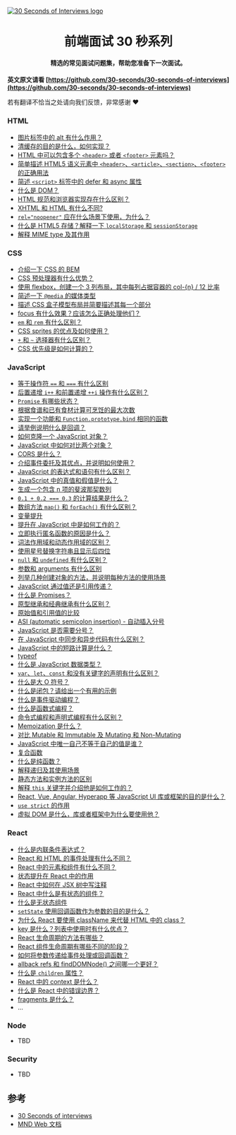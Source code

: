 <a href="https://hacpai.com/tag/30seconds"><img src="https://raw.githubusercontent.com/30-seconds/30-seconds-of-interviews/master/logo.jpg" alt="30 Seconds of Interviews logo"></a>

<h1 align="center">
  前端面试 30 秒系列
</h1>

<h4 align="center">精选的常见面试问题集，帮助您准备下一次面试。</h4>

**英文原文请看 [https://github.com/30-seconds/30-seconds-of-interviews](https://github.com/30-seconds/30-seconds-of-interviews)**

若有翻译不恰当之处请向我们反馈，非常感谢 :heart:

### HTML 

* [图片标签中的 alt 有什么作用？](https://hacpai.com/article/1544800582516)
* [清缓存的目的是什么，如何实现？](https://hacpai.com/article/1544845023860)
* [HTML 中可以包含多个 `<header>` 或者 `<footer>` 元素吗？](https://hacpai.com/article/1544932228390)
* [简单描述 HTML5 语义元素中 `<header>`、`<article>`、`<section>`、`<footer>` 的正确用法](https://hacpai.com/article/1544977054016)
* [简述 `<script>` 标签中的 defer 和 async 属性](https://hacpai.com/article/1545093175137)
* [什么是 DOM？](https://hacpai.com/article/1545181009513)
* [HTML 规范和浏览器实现存在什么区别？](https://hacpai.com/article/1545263006178)
* [XHTML 和 HTML 有什么不同?](https://hacpai.com/article/1545450308820)
* [`rel="noopener"` 应在什么场景下使用，为什么？](https://hacpai.com/article/1545535924073)
* [什么是 HTML5 存储？解释一下 `localStorage` 和 `sessionStorage`](https://hacpai.com/article/1545614869150)
* [解释 MIME type 及其作用](https://hacpai.com/article/1548381047741)


### CSS

* [介绍一下 CSS 的 BEM](https://hacpai.com/article/1545707000031)
* [CSS 预处理器有什么优势？](https://hacpai.com/article/1545789633753)
* [使用 flexbox，创建一个 3 列布局，其中每列占据容器的 col-{n} / 12 比率](https://hacpai.com/article/1545875909329)
* [简述一下 `@media` 的媒体类型](https://hacpai.com/article/1545961060623)
* [描述 CSS 盒子模型布局并简要描述其每一个部分](https://hacpai.com/article/1546051999340)
* [focus 有什么效果？应该怎么正确处理他们？](https://hacpai.com/article/1546188532029)
* [`em` 和 `rem` 有什么区别？](https://hacpai.com/article/1546234490137)
* [CSS sprites 的优点及如何使用？](https://hacpai.com/article/1546350675686)
* [`+` 和 `~` 选择器有什么区别？](https://hacpai.com/article/1546396257706)
* [CSS 优先级是如何计算的？](https://hacpai.com/article/1546528225489)

### JavaScript

* [等于操作符 `==` 和 `===` 有什么区别](https://hacpai.com/article/1546570870626)
* [后置递增 `i++` 和前置递增 `++i` 操作有什么区别？](https://hacpai.com/article/1546665384680)
* [`Promise` 有哪些状态？](https://hacpai.com/article/1546828434083)
* [根据食谱和已有食材计算可烹饪的最大次数](https://hacpai.com/article/1546833887125)
* [实现一个功能和 `Function.prototype.bind` 相同的函数](https://hacpai.com/article/1546958569887)
* [请举例说明什么是回调？](https://hacpai.com/article/1546997933203)
* [如何克隆一个 JavaScript 对象？](https://hacpai.com/article/1547084179300)
* [JavaScript 中如何对比两个对象？](https://hacpai.com/article/1547218337208)
* [CORS 是什么？](https://hacpai.com/article/1547264310096)
* [介绍事件委托及其优点，并说明如何使用？](https://hacpai.com/article/1547388674563)
* [JavaScript 的表达式和语句有什么区别？](https://hacpai.com/article/1547453774159)
* [JavaScript 中的真值和假值是什么？](https://hacpai.com/article/1547531144079)
* [生成一个包含 n 项的斐波那契数列](https://hacpai.com/article/1547629604141)
* [`0.1 + 0.2 === 0.3` 的计算结果是什么？](https://hacpai.com/article/1547786948595)
* [数组方法 `map()` 和 `forEach()` 有什么区别？](https://hacpai.com/article/1547790109416)
* [变量提升](https://hacpai.com/article/1547869094932)
* [提升在 JavaScript 中是如何工作的？](https://hacpai.com/article/1547955022099)
* [立即执行匿名函数的原因是什么？](https://hacpai.com/article/1548060791288)
* [词法作用域和动态作用域的区别？](https://hacpai.com/article/1548207250317)
* [使用星号替换字符串且显示后四位](https://hacpai.com/article/1548290571365)
* [`null` 和 `undefined` 有什么区别？](https://hacpai.com/article/1548478149660)
* [参数和 arguments 有什么区别](https://hacpai.com/article/1548593068935)
* [列举几种创建对象的方法，并说明每种方法的使用场景](https://hacpai.com/article/1548772963809)
* [JavaScript 通过值还是引用传递？](https://hacpai.com/article/1548774148596)
* [什么是 Promises？](https://hacpai.com/article/1548817829634)
* [原型继承和经典继承有什么区别？](https://hacpai.com/article/1548906479269)
* [原始值和引用值的比较](https://hacpai.com/article/1549162425786)
* [ASI (automatic semicolon insertion) - 自动插入分号](https://hacpai.com/article/1549164694816)
* [JavaScript 是否需要分号？](https://hacpai.com/article/1549170322687)
* [在 JavaScript 中同步和异步代码有什么区别？](https://hacpai.com/article/1549346987103)
* [JavaScript 中的短路计算是什么？](https://hacpai.com/article/1549350032554)
* [typeof](https://hacpai.com/article/1549426978334)
* [什么是 JavaScript 数据类型？](https://hacpai.com/article/1549630646588)
* [`var`、`let`、`const` 和没有关键字的声明有什么区别？](https://hacpai.com/article/1549635108016)
* [什么是大 O 符号？](https://hacpai.com/article/1549713468969)
* [什么是闭包？请给出一个有用的示例](https://hacpai.com/article/1549778763050)
* [什么是事件驱动编程？](https://hacpai.com/article/1549942206210)
* [什么是函数式编程？](https://hacpai.com/article/1549950785958)
* [命令式编程和声明式编程有什么区别？](https://hacpai.com/article/1550064652124)
* [Memoization 是什么？](https://hacpai.com/article/1550152136095)
* [对比 Mutable 和 Immutable 及 Mutating 和 Non-Mutating](https://hacpai.com/article/1550210424716)
* [JavaScript 中唯一自己不等于自己的值是谁？](https://hacpai.com/article/1550297651597)
* [复合函数](https://hacpai.com/article/1550370045646)
* [什么是纯函数？](https://hacpai.com/article/1550462244888)
* [解释递归及其使用场景](https://hacpai.com/article/1550632462419)
* [静态方法和实例方法的区别](https://hacpai.com/article/1550635550844)
* [解释 `this` 关键字并介绍他是如何工作的？](https://hacpai.com/article/1550836065384)
* [React, Vue, Angular, Hyperapp 等 JavaScript UI 库或框架的目的是什么？](https://hacpai.com/article/1550846527468)
* [`use strict` 的作用](https://hacpai.com/article/1550891475480)
* [虚拟 DOM 是什么，库或者框架中为什么要使用他？](https://hacpai.com/article/1550980580727)

### React

* [什么是内联条件表达式？](https://hacpai.com/article/1548166592192)
* [React 和 HTML 的事件处理有什么不同？](https://hacpai.com/article/1545321971993)
* [React 中的元素和组件有什么不同？](https://hacpai.com/article/1551068452927)
* [状态提升在 React 中的作用](https://hacpai.com/article/1551143997511)
* [React 中如何在 JSX 树中写注释](https://hacpai.com/article/1551338654162)
* [React 中什么是有状态的组件？](https://hacpai.com/article/1551341100994)
* [什么是无状态组件](https://hacpai.com/article/1551493941292)
* [`setState` 使用回调函数作为参数的目的是什么？](https://hacpai.com/article/1551503647758)
* [为什么 React 要使用 className 来代替 HTML 中的 class？](https://hacpai.com/article/1551607066983)
* [key 是什么？列表中使用时有什么优点？](https://hacpai.com/article/1551674351623)
* [React 生命周期的方法有哪些？](https://hacpai.com/article/1551777820539)
* [React 组件生命周期有哪些不同的阶段？](https://hacpai.com/article/1551839333423)
* [如何将参数传递给事件处理或回调函数？](https://hacpai.com/article/1551924701023)
* [allback refs 和 findDOMNode() 之间哪一个更好？](https://hacpai.com/article/1552033615611)
* [什么是 `children` 属性？](https://hacpai.com/article/1552098087317)
* [React 中的 context 是什么？](https://hacpai.com/article/1552217095007)
* [什么是 React 中的错误边界？](https://hacpai.com/article/1552280643852)
* [fragments 是什么？](https://hacpai.com/article/1552361409524)
* ...

### Node

* TBD

### Security

* TBD


## 参考

* [30 Seconds of interviews](https://30secondsofinterviews.org/)
* [MND Web 文档](https://developer.mozilla.org)
